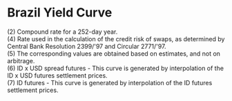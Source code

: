 # Brazil Yield Curve

(2) Compound rate for a 252-day year.</br>
(4) Rate used in the calculation of the credit risk of swaps, as determined by Central Bank Resolution 2399/'97 and Circular 2771/'97.</br>
(5) The corresponding values are obtained based on estimates, and not on arbitrage.</br>
(6) ID x USD spread futures - This curve is generated by interpolation of the ID x USD futures settlement prices.</br>
(7) ID futures - This curve is generated by interpolation of the ID futures settlement prices.</br>
